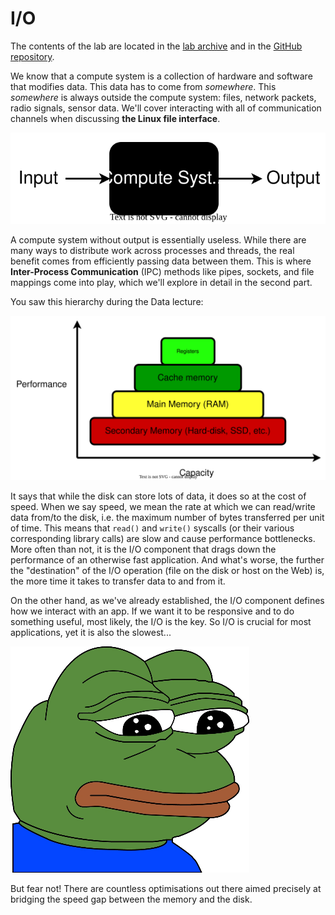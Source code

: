 # I/O

The contents of the lab are located in the [lab archive](https://github.com/cs-pub-ro/operating-systems/raw/refs/heads/lab-archives/Lab_11_IO_Optimizations.zip) and in the [GitHub repository](https://github.com/cs-pub-ro/operating-systems).

We know that a compute system is a collection of hardware and software that modifies data.
This data has to come from _somewhere_.
This _somewhere_ is always outside the compute system: files, network packets, radio signals, sensor data.
We'll cover interacting with all of communication channels when discussing **the Linux file interface**.

![Compute System - Oversimplified](../media/compute-system-oversimplified.svg)

A compute system without output is essentially useless.
While there are many ways to distribute work across processes and threads, the real benefit comes from efficiently passing data between them.
This is where **Inter-Process Communication** (IPC) methods like pipes, sockets, and file mappings come into play, which we'll explore in detail in the second part.

You saw this hierarchy during the Data lecture:

![Memory Hierarchy](../media/memory-hierarchy.svg)

It says that while the disk can store lots of data, it does so at the cost of speed.
When we say speed, we mean the rate at which we can read/write data from/to the disk, i.e. the maximum number of bytes transferred per unit of time.
This means that `read()` and `write()` syscalls (or their various corresponding library calls) are slow and cause performance bottlenecks.
More often than not, it is the I/O component that drags down the performance of an otherwise fast application.
And what's worse, the further the "destination" of the I/O operation (file on the disk or host on the Web) is, the more time it takes to transfer data to and from it.

On the other hand, as we've already established, the I/O component defines how we interact with an app.
If we want it to be responsive and to do something useful, most likely, the I/O is the key.
So I/O is crucial for most applications, yet it is also the slowest...

![Sad Pepe](../media/sad-pepe.png)

But fear not!
There are countless optimisations out there aimed precisely at bridging the speed gap between the memory and the disk.
